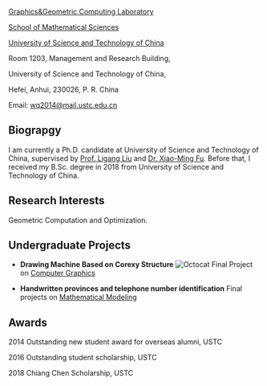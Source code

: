 [Graphics&Geometric Computing Laboratory](http://gcl.ustc.edu.cn/) 

[School of Mathematical Sciences](http://math.ustc.edu.cn/) 

[University of Science and Technology of China](http://www.ustc.edu.cn/)



Room 1203, Management and Research Building, 

University of Science and Technology of China, 

Hefei, Anhui, 230026, P. R. China 


Email: <wq2014@mail.ustc.edu.cn>


## Biograpgy

I am currently a Ph.D. candidate at University of Science and Technology of China, supervised by [Prof. Ligang Liu](http://staff.ustc.edu.cn/~lgliu) and [Dr. Xiao-Ming Fu](http://staff.ustc.edu.cn/~fuxm). Before that, I received my B.Sc. degree in 2018 from University of Science and Technology of China.

## Research Interests

Geometric Computation and Optimization.

## Undergraduate Projects

-  **Drawing Machine Based on Corexy Structure**
![Octocat](https://github.githubassets.com/images/icons/emoji/octocat.png) Final Project on [Computer Graphics](http://staff.ustc.edu.cn/~lgliu/Courses/ComputerGraphics_2017_spring-summer/Projects/index7)

-  **Handwritten provinces and telephone number identification**
Final projects on [Mathematical Modeling](http://www.smartchair.cn/MMC2017/)


## Awards
2014 Outstanding new student award for overseas alumni, USTC

2016 Outstanding student scholarship, USTC

2018 Chiang Chen Scholarship, USTC
